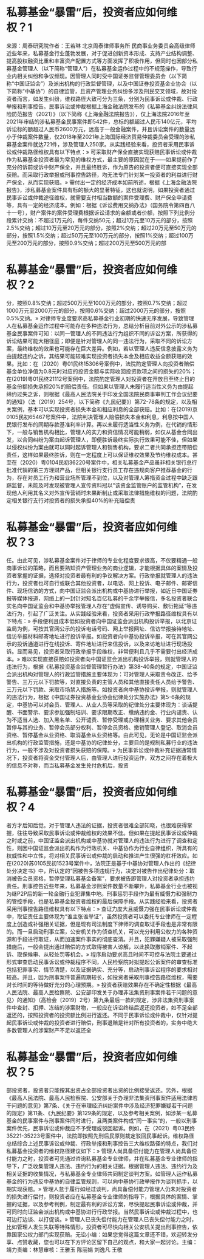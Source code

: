 # 私募基金“暴雷”后，投资者应如何维权？1

来源：周泰研究院作者：王若琳 北京周泰律师事务所 民商事业务委员会高级律师近些年来，私募基金行业蓬勃发展，对于促进创新资本形成、支持产业结构调整、提高股权融资比重和丰富资产配置方式等方面发挥了积极作用，但同时也因部分私募基金管理人（以下简称“管理人”）在私募基金运作过程中的不规范操作，导致行业内相关纠纷和争议频现。因管理人同时受中国证券监督管理委员会（以下简称“中国证监会”）及派出机构的行政监督管理，以及中国证券投资基金业协会（以下简称“中基协”）的自律监管，且资产管理业务纠纷多涉及刑民交叉领域，故对投资者而言，如发生纠纷，维权路径大致可分为三条，分别为民事诉讼或仲裁、行政举报和刑事控告。民事诉讼或仲裁根据上海金融法院发布的《私募基金纠纷法律风险防范报告（2021）》（以下简称《上海金融法院报告》），仅上海法院2016年至2021年审结的涉私募基金民事案件即542件，总标的额超过人民币140亿元，平均诉讼标的额超过人民币2600万元，远高于一般金融案件，并且诉讼案件的数量远小于仲裁案件数量，仅2018年至2021年上海国际经济贸易仲裁委员会受理的涉私募基金案件就达721件，涉及管理人250家。从实践经验来看，投资者采用民事诉讼或仲裁路径维权具有以下特点：» 可采取财产保全直接实现获赔民事诉讼或仲裁作为私募基金投资者最为常见的维权方式，最主要的原因就在于——如果提前作了充分的诉前或诉中财产保全，并且最终胜诉，作为原告的投资者便可直接实现全部获赔。而采取行政举报或刑事控告路径，均无法专门针对某一投资者的利益进行财产保全，从而实现获赔。» 需付出一定的经济成本如前所述，根据《上海金融法院报告》，涉私募基金案件具有标的额大的显著特征，这也就说明，如果投资者通过民事诉讼或仲裁途径维权，就需要支付相当数额的案件受理费、财产保全申请费等，具有一定的经济成本。例如：根据《诉讼费用交纳办法》（国务院令第四百八十一号），财产案件的案件受理费根据诉讼请求的金额或者价额，按照下列比例分段累计交纳：不超过1万元的，每件交纳50元；超过1万元至10万元的部分，按照2.5%交纳；超过10万元至20万元的部分，按照2%交纳；超过20万元至50万元的部分，按照1.5%交纳；超过50万元至100万元的部分，按照1%交纳；超过100万元至200万元的部分，按照0.9%交纳；超过200万元至500万元的部

# 私募基金“暴雷”后，投资者应如何维权？2

分，按照0.8%交纳；超过500万元至1000万元的部分，按照0.7%交纳；超过1000万元至2000万元的部分，按照0.6%交纳；超过2000万元的部分，按照0.5%交纳。» 对律师专业度要求高私募基金行业初期的快速无序发展，导致管理人在私募基金运作过程中可能存在多种违法行为，总结分析目前对外公示的涉私募基金民事案件可知：以同一管理人的不同违法行为组织不同的诉讼方案，所获得的诉讼结果可能大相径庭；即便是针对管理人的同一违法行为，采取不同的诉讼方案，最终维权的效果也可能存在巨大差异。例如，若以管理人违反信息披露义务为由提起违约之诉，其结果可能较难实现投资者损失本金及相应收益全额获赔的效果。比如：在（2020）粤01民终15306号案例中，法院酌定管理人向投资者赔偿基金单位净值为0.8元时对应的投资金额与实际收回投资款项之间的损失的20%；在(2019)粤01民终21112号案例中，法院酌定管理人对投资者在开放日至终止日的基金份额损失承担20%的赔偿责任。但如果以管理人未履行适当性义务为由提起缔约过失之诉，则根据《最高人民法院关于印发全国法院民商事审判工作会议纪要的通知》（法〔2019〕254号，以下简称《九民纪要》）第72-78条的规定，以及相关案例，基本可以实现投资者损失本金和相应利息的全部获赔。比如：在(2019)京0105民初65467号案件中，法院判决管理人赔偿损失本金和利息，利息按中国人民银行发布的同期存款基准利率计算。再以未履行适当性义务为例，在代销的情形下，一般与销售机构相比，管理人的实力和资信情况可能稍弱，如仅从基金合同出发，以合同纠纷为案由起诉管理人，即便胜诉最终实际执行效果可能不佳，但如果以侵权纠纷为案由就可以同时起诉管理人和销售机构，要求二者共同承担连带赔偿责任，这样如果最终胜诉，则在一定程度上可以保证维权效果及节约维权成本。甚至在（2020）粤0104民初36220号案件中，相关私募基金产品虽非相关银行总行批准代销的第三方理财产品，但相关银行支行员工存在违规向客户推荐基金的行为，存在对员工行为和营业场所管理不到位，以及对管理人筹措资金过程中缺乏跟踪监督，未能及时发现被管理人宣传资料冠以“该资金监管账户的监管机构”，在发现他人利用其名义对外宣传营销时未果断制止或采取法律措施维权的问题，法院酌定相关银行支行对投资者的损失承担40%的补充赔偿责

# 私募基金“暴雷”后，投资者应如何维权？3

任。由此可见，涉私募基金案件对于律师的专业化程度要求很高，不仅要精通一般商事诉讼的策略，而且要熟知资产管理业务的商业逻辑，才能根据具体的案情及投资者掌握的证据，选择对投资者最有利的争议解决方案。行政举报就管理人的违法行为，投资者也可自行或联合其他投资者，以电话、网上投诉、电子邮件、邮寄信件、现场信访的方式，向中国证监会派出机构或中基协进行举报，如近日中国证券报等媒体报道，网络上的一封针对知名百亿私募的千余字举报信，多名投资者联合实名向中国证监会和中基协举报管理人存在“虚假宣传、诱导购买、敷衍拖延”等违法行为，引起了广泛关注。从实践经验来看，投资者采用行政举报路径维权具有以下特点：» 手段便利且成本低如投资者向中国证监会派出机构投诉举报，以北京证监局为例，可按其官网公示的投诉电话号码、网上举报网址、信访举报接待地址、信访举报材料邮寄地址进行投诉举报。如投资者向中基协投诉举报，可在其官网公示的投诉通道进行在线投诉、寄件地址进行来信投诉，以及来访地址进行现场投诉。显而易见，投资者采取行政举报手段维权，非常便利且几乎不需要付出经济成本。» 难以实现直接获赔如投资者向中国证监会派出机构投诉举报，则就管理人的违法行为，根据《私募投资基金监督管理暂行办法》第38-40条的规定，中国证监会派出机构对管理人的行政监管措施主要体现为：可对管理人采取责令改正、给予警告、三万元以下罚款等，对直接负责的主管人员和其他直接责任人员给予警告、三万元以下罚款、采取市场禁入措施等。如投资者向中基协投诉举报，则就管理人的违法行为，根据《中国证券投资基金业协会纪律处分实施办法》第5-6条的规定，中基协可以对会员、管理人、从业人员等采取的纪律处分主要体现为：谈话提醒、书面警示、要求参加强制培训、要求限期改正、缴纳违约金、行业内谴责、认为不适当人选、加入黑名单、公开谴责、暂停受理或办理相关业务、要求其他会员暂停与其的业务、暂停会员部分权利、暂停会员资格、撤销管理人登记、取消会员资格、暂停基金从业资格、取消基金从业资格等。由此可见，无论是中国证监会派出机构的行政监管措施，还是中基协的纪律处分，主要目的是规制私募行业的违法行为，一般不涉及对投资者损失获赔的保障。» 为民事诉讼或仲裁补充证据通常情况下，投资者将资金交付管理人后，由管理人进行投资运作，双方之间存在着极大的信息不对称，而当私募基金发生兑付危机后，投资

# 私募基金“暴雷”后，投资者应如何维权？4

者方才后知后觉。对于管理人违法的证据，投资者很难全部知晓，也很难获得掌握，往往导致采取民事诉讼或仲裁维权的效果不佳。但如果在提起民事诉讼或仲裁之时或之前，中国证监会派出机构或中基协就对管理人的违法行为进行了调查和定性，则因中国证监会派出机构作为行政机关、中基协作为行业自律组织，所具有的权威性和中立性，将对相关民事诉讼或仲裁的启动和推进产生很强的杠杆效应。如在(2020)苏0105民初1523号案件中，法院正是基于中基协对管理人作出的《纪律处分决定书》中，所认定的“因被告多项违规行为，决定对被告作出纪律处分：取消被告会员资格，暂停受理私募基金备案”，要求被告即管理人对投资者承担违约责任。刑事控告近些年来，私募基金涉刑案件数量不断攀升，私募基金行业也被视为继P2P后的新一轮金融行业犯罪集中地。刑事惩罚手段作为最有威慑力和强制力的管控手段，也是私募基金投资者维权的最后保障手段。从实践经验来看，投资者采用刑事控告路径维权具有以下特点：» 查证力度大且威慑力强在民事诉讼或仲裁中，取证责任主要体现为“谁主张谁举证”，虽然投资者可以委托专业律师在一定程度上创造或补强相关证据，但是现有司法制度下律师的调查取证手段也是非常有限的。而一旦启动刑事立案，公安机关作为侦查机关，可以充分利用公权力的各种资源和手段进行取证，从而加速案件事实的彻底查清。并且，犯罪嫌疑人被采取强制措施后，一般会提出通过赔偿的方式取得被害人谅解，以此换取撤销案件、不起诉、取保候审、从轻处罚等机会。» 程序启动要求高且时间不可控与法院主要通过形式审查启动民事诉讼或仲裁程序不同，人民检察院对拟提起公诉案件的审查标准包括犯罪事实、情节清楚，以及证据确实、充分等，启动刑事诉讼程序的要求相对较高。并且，因为刑事案件普遍周期较长，如投资者采取刑事控告路径维权，需要对长时间的等待做好充分的心理预期。» 投资者获赔效果存在不确定性根据《最高人民法院、最高人民检察院、公安部印发关于办理非法集资刑事案件若干问题的意见〉的通知》（高检会〔2019〕2号）第九条最后一款的规定，涉非法集资刑事案件中查封、扣押、冻结的涉案财物，一般应在诉讼终结后返还投资者，如不足全部返还的，按照投资者的投资额比例进行返还。不同于民事诉讼或仲裁中，仅针对提起民事诉讼或仲裁的投资者进行赔偿，刑事退赔是针对所有投资者的，实务中绝大多数管理人的涉案财产不足以返还全

# 私募基金“暴雷”后，投资者应如何维权？5

部投资者，投资者只能按其出资占全部投资者出资的比例接受返还。另外，根据《最高人民法院、最高人民检察院、公安部关于办理非法集资刑事案件适用法律若干问题的意见》第7条、《关于在审理经济纠纷案件中涉及经济犯罪嫌疑若干问题的规定》第11条、《九民纪要》第129条的规定，以及参考相关案例，如涉某一私募基金的民事案件与刑事案件同时进行，且两类案件构成“同一事实”的，一般以刑事案件优先，民事诉讼或仲裁应不予受理或驳回起诉。例如，在（2021）粤03民终35221-35223号案件中，法院即按照先刑后民原则裁定驳回民事起诉。维权路径总结综合上述民事诉讼或仲裁、行政举报和刑事控告三大维权路径的特点，我们对私募基金投资者的维权路径建议如下：» 管理人尚具备偿付能力在管理人尚具备偿付能力之时，投资者可先通过咨询私募基金专业律师，并在私募基金专业律师的指导下，广泛收集管理人违法、违约行为的相关证据。根据管理人违法、违约行为及相关证据的收集情况，与私募基金专业律师共同制定谈判方案。如管理人运作私募基金的行为违反中基协的自律监管规则，可以向中基协行政举报作为谈判抓手，以期实现获赔。» 管理人怠于履行如经过谈判，尚具备偿付能力管理人仍未对投资者的损失进行偿付，则投资者应在私募基金专业律师的指导下，根据具体的案情、掌握的证据，以及参考判例，制定最有利的诉讼方案，尽快提起民事诉讼或仲裁，并可同时向证监会派出机构或中基协进行行政举报。当然民事诉讼或仲裁过程中，也可边打边谈、以打促谈。» 管理人已丧失偿付能力在管理人已丧失偿付能力之时，比如管理人发生失联等特殊情形，投资者可尽快向相关公安机关提出刑事控告，依靠国家公权力部门实现获赔。无讼小编：如果您觉得这篇文章还不错，欢迎转发分享、点赞收藏，您也可以在下方评论区留下自己的观点，和大家一起讨论。主编：靖力责编：林慧审核：王雅玉 陈丽娟 刘逸凡 王敬

